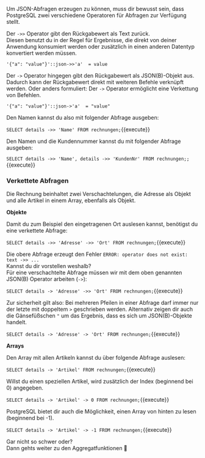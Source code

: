 
Um JSON-Abfragen erzeugen zu können, muss dir bewusst sein, dass PostgreSQL zwei verschiedene Operatoren für Abfragen zur Verfügung stellt.

Der `->>` Operator  gibt den Rückgabewert als Text zurück.  
Diesen benutzt du in der Regel für Ergebnisse, die direkt von deiner Anwendung konsumiert werden oder zusätzlich in einen anderen Datentyp konvertiert werden müssen.
```
'{"a": "value"}'::json->>'a'  = value
```


Der `->` Operator hingegen gibt den Rückgabewert als JSON(B)-Objekt aus.  
Dadurch kann der Rückgabewert direkt mit weiteren Befehle verknüpft werden. Oder anders formuliert: Der `->` Operator ermöglicht eine Verkettung von Befehlen.
```
'{"a": "value"}'::json->'a'  = "value"
```

Den Namen kannst du also mit folgender Abfrage ausgeben:

`SELECT details ->> 'Name' FROM rechnungen;`{{execute}}

Den Namen und die Kundennummer kannst du mit folgender Abfrage ausgeben:

`SELECT details ->> 'Name', details ->> 'KundenNr' FROM rechnungen;;`{{execute}}

### Verkettete Abfragen
Die Rechnung beinhaltet zwei Verschachtelungen, die Adresse als Objekt und alle Artikel in einem Array, ebenfalls als Objekt.

__Objekte__

Damit du zum Beispiel den eingetragenen Ort auslesen kannst, benötigst du eine verkettete Abfrage:

`SELECT details ->> 'Adresse' ->> 'Ort' FROM rechnungen;`{{execute}}

Die obere Abfrage erzeugt den Fehler `ERROR: operator does not exist: text ->> ...`  
Kannst du dir vorstellen weshalb?  
Für eine verschachtelte Abfrage müssen wir mit dem oben genannten JSON(B) Operator arbeiten (`->`):

`SELECT details -> 'Adresse' ->> 'Ort' FROM rechnungen;`{{execute}}

Zur sicherheit gilt also: Bei mehreren Pfeilen in einer Abfrage darf immer nur der letzte mit doppeltem `>` geschrieben werden.
Alternativ zeigen dir auch die Gänsefüßschen `"` um das Ergebnis, dass es sich um JSON(B)-Objekte handelt.

`SELECT details -> 'Adresse' -> 'Ort' FROM rechnungen;`{{execute}}

__Arrays__

Den Array mit allen Artikeln kannst du über folgende Abfrage auslesen:

`SELECT details -> 'Artikel' FROM rechnungen;`{{execute}}

Willst du einen speziellen Artikel, wird zusätzlich der Index (beginnend bei 0) angegeben. 

`SELECT details -> 'Artikel' -> 0 FROM rechnungen;`{{execute}}

PostgreSQL bietet dir auch die Möglichkeit, einen Array von hinten zu lesen (beginnend bei -1).

`SELECT details -> 'Artikel' -> -1 FROM rechnungen;`{{execute}}

Gar nicht so schwer oder?  
Dann gehts weiter zu den Aggregatfunktionen 🙌
